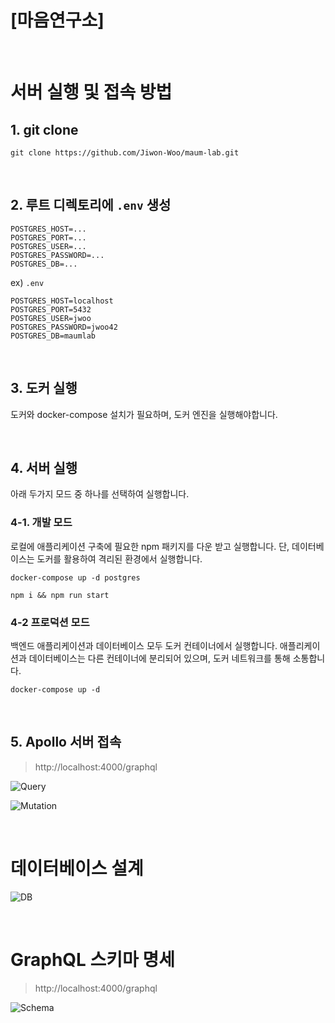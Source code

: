 # [마음연구소]

<br>

# 서버 실행 및 접속 방법

## 1. git clone
```
git clone https://github.com/Jiwon-Woo/maum-lab.git
```
<br>

## 2. 루트 디렉토리에 `.env` 생성
```
POSTGRES_HOST=...
POSTGRES_PORT=...
POSTGRES_USER=...
POSTGRES_PASSWORD=...
POSTGRES_DB=...
```
ex) `.env`
```
POSTGRES_HOST=localhost
POSTGRES_PORT=5432
POSTGRES_USER=jwoo
POSTGRES_PASSWORD=jwoo42
POSTGRES_DB=maumlab
```
<br>

## 3. 도커 실행

도커와 docker-compose 설치가 필요하며, 도커 엔진을 실행해야합니다.

<br>

## 4. 서버 실행

아래 두가지 모드 중 하나를 선택하여 실행합니다.

### 4-1. 개발 모드

로컬에 애플리케이션 구축에 필요한 npm 패키지를 다운 받고 실행합니다.
단, 데이터베이스는 도커를 활용하여 격리된 환경에서 실행합니다.

```
docker-compose up -d postgres
```
```
npm i && npm run start
```

### 4-2 프로덕션 모드
백엔드 애플리케이션과 데이터베이스 모두 도커 컨테이너에서 실행합니다. 애플리케이션과 데이터베이스는 다른 컨테이너에 분리되어 있으며, 도커 네트워크를 통해 소통합니다.
```
docker-compose up -d
```

<br>

## 5. Apollo 서버 접속

> http://localhost:4000/graphql

![Query](https://github.com/Jiwon-Woo/maum-lab/assets/74581396/c77163d9-a288-4f9b-8f96-14d6b9c4987d)

![Mutation](https://github.com/Jiwon-Woo/maum-lab/assets/74581396/aa63a4db-2453-480e-9536-fee9eababae9)

<br>

# 데이터베이스 설계

![DB](https://github.com/Jiwon-Woo/maum-lab/assets/74581396/70ac7e81-24e5-4e4a-aad8-9c47e6a20a6b)

<br>

# GraphQL 스키마 명세

> http://localhost:4000/graphql

![Schema](https://github.com/Jiwon-Woo/maum-lab/assets/74581396/7115dbd1-c5dd-4840-b892-83fc6808fa4c)
